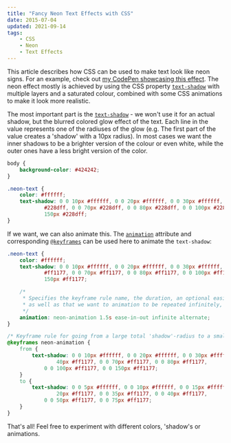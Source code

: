 ```yaml
---
title: "Fancy Neon Text Effects with CSS"
date: 2015-07-04
updated: 2021-09-14
tags:
    - CSS
    - Neon
    - Text Effects
---
```


This article describes how CSS can be used to make text look like neon signs. For an example, check out [my CodePen showcasing this effect](https://codepen.io/FelixRilling/pen/qzfoc).
The neon effect mostly is achieved by using the CSS property [`text-shadow`](https://developer.mozilla.org/en-US/docs/Web/CSS/text-shadow) with multiple layers and a saturated colour, combined with some CSS animations to make it look more realistic.

The most important part is the [`text-shadow`](https://developer.mozilla.org/en-US/docs/Web/CSS/text-shadow) - we won't use it for an actual shadow, but the blurred colored glow effect of the text. Each line in the value represents one of the radiuses of the glow (e.g. The first part of the value creates a 'shadow' with a 10px radius). In most cases we want the inner shadows to be a brighter version of the colour or even white, while the outer ones have a less bright version of the color.

<!-- more -->

```css
body {
	background-color: #424242;
}

.neon-text {
	color: #ffffff;
	text-shadow: 0 0 10px #ffffff, 0 0 20px #ffffff, 0 0 30px #ffffff, 0 0 40px
			#228dff, 0 0 70px #228dff, 0 0 80px #228dff, 0 0 100px #228dff, 0 0
			150px #228dff;
}
```

If we want, we can also animate this. The [`animation`](https://developer.mozilla.org/en-US/docs/Web/CSS/animation) attribute and corresponding [`@keyframes`](https://developer.mozilla.org/en-US/docs/Web/CSS/@keyframes) can be used here to animate the `text-shadow`:

```css
.neon-text {
	color: #ffffff;
	text-shadow: 0 0 10px #ffffff, 0 0 20px #ffffff, 0 0 30px #ffffff, 0 0 40px
			#ff1177, 0 0 70px #ff1177, 0 0 80px #ff1177, 0 0 100px #ff1177, 0 0
			150px #ff1177;

	/* 
     * Specifies the keyframe rule name, the duration, an optional easing,
     * as well as that we want to animation to be repeated infinitely, going back and forth. 
     */
	animation: neon-animation 1.5s ease-in-out infinite alternate;
}

/* Keyframe rule for going from a large total 'shadow'-radius to a smaller one. */
@keyframes neon-animation {
	from {
		text-shadow: 0 0 10px #ffffff, 0 0 20px #ffffff, 0 0 30px #ffffff, 0 0
				40px #ff1177, 0 0 70px #ff1177, 0 0 80px #ff1177,
			0 0 100px #ff1177, 0 0 150px #ff1177;
	}
	to {
		text-shadow: 0 0 5px #ffffff, 0 0 10px #ffffff, 0 0 15px #ffffff, 0 0
				20px #ff1177, 0 0 35px #ff1177, 0 0 40px #ff1177,
			0 0 50px #ff1177, 0 0 75px #ff1177;
	}
}
```

That's all! Feel free to experiment with different colors, 'shadow's or animations.
